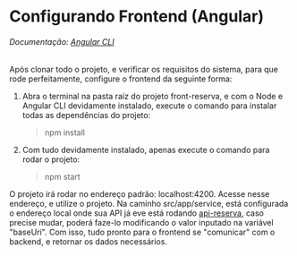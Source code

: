 # Configurando Frontend (Angular)

###### Documentação: [Angular CLI](https://github.com/angular/angular-cli)

Após clonar todo o projeto, e verificar os requisitos do sistema, para que rode perfeitamente, configure o frontend da seguinte forma:

1. Abra o terminal na pasta raíz do projeto front-reserva, e com o Node e Angular CLI devidamente instalado, execute o comando para instalar todas as dependências do projeto: 
    > npm install
    
2. Com tudo devidamente instalado, apenas execute o comando para rodar o projeto:
    > npm start
    
O projeto irá rodar no endereço padrão: localhost:4200. Acesse nesse endereço, e utilize o projeto. Na caminho src/app/service, está configurada o endereço local onde sua API já eve está rodando [api-reserva](https://github.com/bpereiraalmeida7/reserva-sala-reuniao/blob/master/api-reserva/README.md), caso precise mudar, poderá faze-lo modificando o valor inputado na variável "baseUri". Com isso, tudo pronto para o frontend se "comunicar" com o backend, e retornar os dados necessários.
